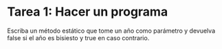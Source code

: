 # Tarea 1: Hacer un programa

Escriba un método estático que tome un año como parámetro y devuelva false si el año es bisiesto y true en caso contrario.